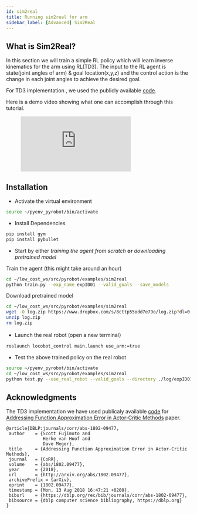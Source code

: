 ```yaml
---
id: sim2real
title: Running sim2real for arm
sidebar_label: [Advanced] Sim2Real
---
```

## What is Sim2Real?

In this section we will train a simple RL policy which will learn inverse kinematics for the arm using RL(TD3). The input to the
RL agent is state(joint angles of arm) & goal location(x,y,z) and the control action is the change in each joint angles
to achieve the desired goal.

For TD3 implementation , we used the publicly available [code](https://github.com/sfujim/TD3).

Here is a demo video showing what one can accomplish through this tutorial.

<figure class="video_container">
  <iframe class="doc_vid" src="https://www.youtube.com/embed/oE6YI4lSCgE" frameborder="0" allow="accelerometer; autoplay; encrypted-media; gyroscope; picture-in-picture" allowfullscreen></iframe>
</figure>

## Installation

* Activate the virtual environment

```bash
source ~/pyenv_pyrobot/bin/activate
```

* Install Dependencies

```bash
pip install gym
pip install pybullet
```

* Start by either *training the agent from scratch* **or** *downloading pretrained model*

Train the agent (this might take around an hour)
```bash
cd ~/low_cost_ws/src/pyrobot/examples/sim2real
python train.py --exp_name expID01 --valid_goals --save_models
```

Download pretrained model
```bash
cd ~/low_cost_ws/src/pyrobot/examples/sim2real
wget -O log.zip https://www.dropbox.com/s/8cttp55odd7e79o/log.zip?dl=0
unzip log.zip
rm log.zip
```

* Launch the real robot (open a new terminal）

```bash
roslaunch locobot_control main.launch use_arm:=true
```

* Test the above trained policy on the real robot

```bash
source ~/pyenv_pyrobot/bin/activate
cd ~/low_cost_ws/src/pyrobot/examples/sim2real
python test.py --use_real_robot --valid_goals --directory ./log/expID01/pytorch_models --file_name LocoBotEnv-v0_0
```

## Acknowledgments

 The TD3 implementation we have used publicaly available [code](https://github.com/sfujim/TD3) for [Addressing Function Approximation Error in Actor-Critic Methods](https://arxiv.org/abs/1802.09477) paper.

 ```
@article{DBLP:journals/corr/abs-1802-09477,
  author    = {Scott Fujimoto and
               Herke van Hoof and
               Dave Meger},
  title     = {Addressing Function Approximation Error in Actor-Critic Methods},
  journal   = {CoRR},
  volume    = {abs/1802.09477},
  year      = {2018},
  url       = {http://arxiv.org/abs/1802.09477},
  archivePrefix = {arXiv},
  eprint    = {1802.09477},
  timestamp = {Mon, 13 Aug 2018 16:47:21 +0200},
  biburl    = {https://dblp.org/rec/bib/journals/corr/abs-1802-09477},
  bibsource = {dblp computer science bibliography, https://dblp.org}
}
```
